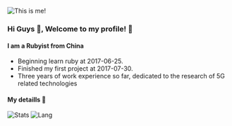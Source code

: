 ![This is me!](http://doublechen.top/photos/IMG_4366.jpg)

### Hi Guys 👋, Welcome to my profile! :tada:

#### I am a Rubyist from China


- Beginning learn ruby at 2017-06-25.
- Finished my first project at 2017-07-30.
- Three years of work experience so far, dedicated to the research of 5G related technologies



#### My detaills :beers:

![Stats](https://github-readme-stats.vercel.app/api?username=YouRNotPaulChan&show_icons=true)
![Lang](https://github-readme-stats.vercel.app/api/top-langs/?username=YouRNotPaulChan&hide=ipynb,html&layout=compact)



<!--
**YouRNotPaulChan/YouRNotPaulChan** is a ✨ _special_ ✨ repository because its `README.md` (this file) appears on your GitHub profile.

Here are some ideas to get you started:

- 🔭 I’m currently working on ...
- 🌱 I’m currently learning ...
- 👯 I’m looking to collaborate on ...
- 🤔 I’m looking for help with ...
- 💬 Ask me about ...
- 📫 How to reach me: ...
- 😄 Pronouns: ...
- ⚡ Fun fact: ...
-->
